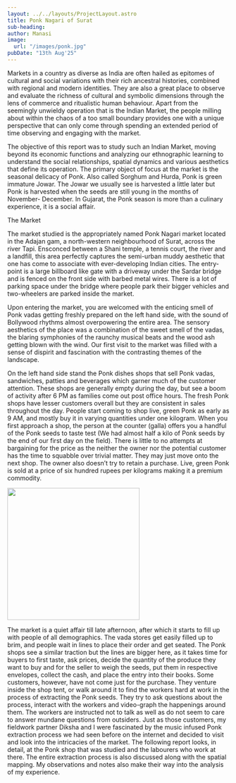 ```yaml
---
layout: ../../layouts/ProjectLayout.astro
title: Ponk Nagari of Surat
sub-heading:
author: Manasi
image:
  url: "/images/ponk.jpg"
pubDate: "13th Aug'25"
---
```


Markets in a country as diverse as India are often hailed as epitomes of cultural and social variations with their rich ancestral histories, combined with regional and modern identities. They are also a great place to observe and evaluate the richness of cultural and symbolic dimensions through the lens of commerce and ritualistic human behaviour. Apart from the seemingly unwieldy operation that is the Indian Market, the people milling about within the chaos of a too small boundary provides one with a unique perspective that can only come through spending an extended period of time observing and engaging with the market.

The objective of this report was to study such an Indian Market, moving beyond its economic functions and analyzing our ethnographic learning to understand the social relationships, spatial dynamics and various aesthetics that define its operation.
The primary object of focus at the market is the seasonal delicacy of Ponk. Also called Sorghum and Hurda, Ponk is green immature Jowar. The Jowar we usually see is harvested a little later but Ponk is harvested when the seeds are still young in the months of November- December. In Gujarat, the Ponk season is more than a culinary experience, it is a social affair.


The Market

The market studied is the appropriately named Ponk Nagari market located in the Adajan gam, a north-western neighbourhood of Surat, across the river Tapi. Ensconced between a Shani temple, a tennis court, the river and a landfill, this area perfectly captures the semi-urban muddy aesthetic that one has come to associate with ever-developing Indian cities. The entry-point is a large billboard like gate with a driveway under the Sardar bridge and is fenced on the front side with barbed metal wires. There is a lot of parking space under the bridge where people park their bigger vehicles and two-wheelers are parked inside the market.

Upon entering the market, you are welcomed with the enticing smell of Ponk vadas getting freshly prepared on the left hand side, with the sound of Bollywood rhythms almost overpowering the entire area. The sensory aesthetics of the place was  a combination of the sweet smell of the vadas, the blaring symphonies of the raunchy musical beats and the wood ash getting blown with the wind. Our first visit to the market was filled with a sense of dispirit and fascination with the contrasting themes of the landscape.

On the left hand side stand the Ponk dishes shops that sell Ponk vadas, sandwiches, patties and beverages which garner much of the customer attention. These shops are  generally empty during the day, but see a boom of activity after 6 PM as families come out post office hours. The fresh Ponk shops have lesser customers overall but they are consistent in sales throughout the day. People start coming to shop live, green Ponk as early as 9 AM, and mostly buy it in varying quantities under one kilogram. When you first approach a shop, the person at the counter (galla) offers you a handful of the Ponk seeds to taste test (We had almost half a kilo of Ponk seeds by the end of our first day on the field). There is little to no attempts at bargaining for the price as the neither the owner nor the potential customer has the time to squabble over trivial matter. They may just move onto the next shop. The owner also doesn’t try to retain a purchase. Live, green Ponk is sold at a price of six hundred rupees per kilograms making it a premium commodity.

<img src="/images/ponk1.png" height="300"/>

The market is a quiet affair till late afternoon, after which it starts to fill up with people of all demographics. The vada stores get easily filled up to brim, and people wait in lines to place their order and get seated. The Ponk shops see a similar traction but the lines are bigger here, as it takes time for buyers to first taste, ask prices, decide the quantity of the produce they want to buy and for the seller to weigh the seeds, put them in respective envelopes, collect the cash, and place the entry into their books. Some customers, however, have not come just for the purchase. They venture inside the shop tent, or walk around it to find the workers hard at work in the process of extracting the Ponk seeds. They try to ask questions about the process, interact with the workers and video-graph the happenings around them. The workers are instructed not to talk as well as do not seem to care to answer mundane questions from outsiders.
Just as those customers, my fieldwork partner Diksha and I were fascinated by the music infused Ponk extraction process we had seen before on the internet and decided to visit and look into the intricacies of the market. The following report looks, in detail, at the Ponk shop that was studied and the labourers who work at there. The entire extraction process is also discussed along with the spatial mapping. My observations and notes also make their way into the analysis of my experience.